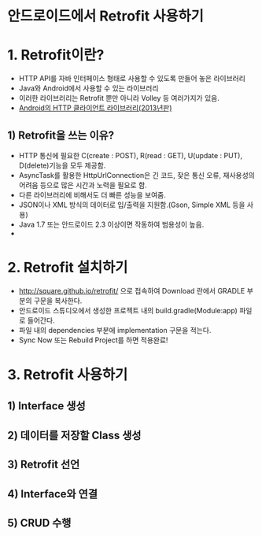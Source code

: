 # 안드로이드에서 Retrofit 사용하기

# 1. Retrofit이란?
 - HTTP API를 자바 인터페이스 형태로 사용할 수 있도록 만들어 놓은 라이브러리
 - Java와 Android에서 사용할 수 있는 라이브러리
 - 이러한 라이브러리는 Retrofit 뿐만 아니라 Volley 등 여러가지가 있음.
 - [Android의 HTTP 클라이언트 라이브러리(2013년판)](http://d2.naver.com/helloworld/377316)
 

## 1) Retrofit을 쓰는 이유?
 - HTTP 통신에 필요한 C(create : POST), R(read : GET), U(update : PUT), D(delete)기능을 모두 제공함.
 - AsyncTask를 활용한 HttpUrlConnection은 긴 코드, 잦은 통신 오류, 재사용성의 어려움 등으로 많은 시간과 노력을 필요로 함.
 - 다른 라이브러리에 비해서도 더 빠른 성능을 보여줌.
 - JSON이나 XML 방식의 데이터로 입/출력을 지원함.(Gson, Simple XML 등을 사용)
 - Java 1.7 또는 안드로이드 2.3 이상이면 작동하여 범용성이 높음.
 -    
# 2. Retrofit 설치하기

 - http://square.github.io/retrofit/ 으로 접속하여 Download 란에서 GRADLE 부분의 구문을 복사한다. 
 - 안드로이드 스튜디오에서 생성한 프로젝트 내의 build.gradle(Module:app) 파일로 들어간다.
 - 파일 내의 dependencies 부분에 implementation 구문을 적는다.
 - Sync Now 또는 Rebuild Project를 하면 적용완료!

# 3. Retrofit 사용하기

## 1) Interface 생성
## 2) 데이터를 저장할 Class 생성
## 3) Retrofit 선언
## 4) Interface와 연결
## 5) CRUD 수행